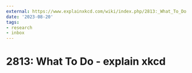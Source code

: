 ```yaml
---
external: https://www.explainxkcd.com/wiki/index.php/2813:_What_To_Do
date: '2023-08-20'
tags:
- research
- inbox
---
```


# 2813: What To Do - explain xkcd
